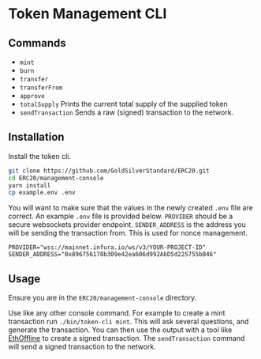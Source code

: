 # Token Management CLI

## Commands

- `mint`
- `burn`
- `transfer`
- `transferFrom`
- `approve`
- `totalSupply` Prints the current total supply of the supplied token
- `sendTransaction` Sends a raw (signed) transaction to the network.

## Installation

Install the token cli.

```bash
git clone https://github.com/GoldSilverStandard/ERC20.git
cd ERC20/management-console
yarn install
cp example.env .env
```

You will want to make sure that the values in the newly created `.env` file are correct.
An example `.env` file is provided below. `PROVIDER` should be a secure websockets provider endpoint. `SENDER_ADDRESS` is the address you will be sending the transaction from. This is used for nonce management.

```
PROVIDER="wss://mainnet.infura.io/ws/v3/YOUR-PROJECT-ID"
SENDER_ADDRESS="0x896756178b309e42ea606d992AbD5d225755bB46"
```

## Usage

Ensure you are in the `ERC20/management-console` directory.

Use like any other console command. For example to create a mint transaction run `./bin/token-cli mint`. This will ask several questions, and generate the transaction.
You can then use the output with a tool like [EthOffline](https://ethjs.github.io/offline/) to create a signed transaction. The `sendTransaction` command will send a signed transaction to the network.

